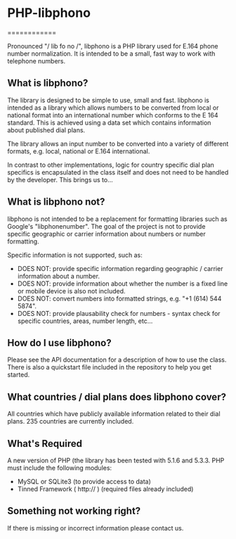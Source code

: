 # PHP-libphono
============

Pronounced "/ lib fo no /", libphono is a PHP library used for E.164 phone number normalization. It is intended to be a small, fast way to work with telephone numbers.

## What is libphono?

The library is designed to be simple to use, small and fast. libphono is intended as a library which allows numbers to be converted from local or national format into an international number which conforms to the E 164 standard. This is achieved using a data set which contains information about published dial plans.

The library allows an input number to be converted into a variety of different formats, e.g. local, national or E.164 international.

In contrast to other implementations, logic for country specific dial plan specifics is encapsulated in the class itself and does not need to be handled by the developer. This brings us to...

## What is libphono not?

libphono is not intended to be a replacement for formatting libraries such as Google's "libphonenumber".  The goal of the project is not to provide specific geographic or carrier information about numbers or number formatting.

Specific information is not supported, such as:
* DOES NOT: provide specific information regarding geographic / carrier information about a number.
* DOES NOT: provide information about whether the number is a fixed line or mobile device is also not included.
* DOES NOT: convert numbers into formatted strings, e.g. "+1 (614) 544 5874".
* DOES NOT: provide plausability check for numbers - syntax check for specific countries, areas, number length, etc…

## How do I use libphono?

Please see the API documentation for a description of how to use the class. There is also a quickstart file included in the repository to help you get started.

## What countries / dial plans does libphono cover?

All countries which have publicly available information related to their dial plans. 235 countries are currently included.

## What's Required

A new version of PHP (the library has been tested with 5.1.6 and 5.3.3.
PHP must include the following modules:
- MySQL or SQLite3 (to provide access to data)
- Tinned Framework ( http:// ) (required files already included)

## Something not working right?

If there is missing or incorrect information please contact us.
